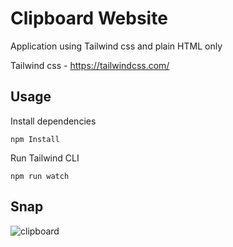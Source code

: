 # Clipboard Website

Application using Tailwind css and plain HTML only

Tailwind css - https://tailwindcss.com/


## Usage

Install dependencies

```
npm Install
```

Run Tailwind CLI

```
npm run watch
```


## Snap

![clipboard](https://github.com/user-attachments/assets/011f49d3-9918-49c5-8951-0e9ae8c06647)
